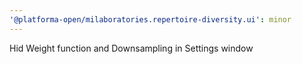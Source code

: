 ```yaml
---
'@platforma-open/milaboratories.repertoire-diversity.ui': minor
---
```


Hid Weight function and Downsampling in Settings window
